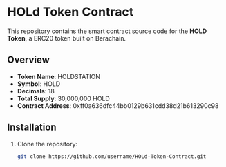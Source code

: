 # HOLd Token Contract

This repository contains the smart contract source code for the **HOLD Token**, a ERC20 token built on Berachain.

## Overview
- **Token Name**: HOLDSTATION
- **Symbol**: HOLD
- **Decimals**: 18
- **Total Supply**: 30,000,000 HOLD
- **Contract Address**: 0xff0a636dfc44bb0129b631cdd38d21b613290c98

## Installation
1. Clone the repository:
   ```bash
   git clone https://github.com/username/HOLd-Token-Contract.git